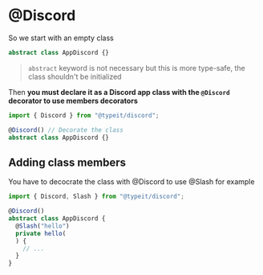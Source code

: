 # @Discord

So we start with an empty class


```typescript
abstract class AppDiscord {}
```
> `abstract` keyword is not necessary but this is more type-safe, the class shouldn't be initialized


Then **you must declare it as a Discord app class with the `@Discord` decorator to use members decorators**

```typescript
import { Discord } from "@typeit/discord";

@Discord() // Decorate the class
abstract class AppDiscord {}
```

## Adding class members
You have to decocrate the class with @Discord to use @Slash for example
```ts
import { Discord, Slash } from "@typeit/discord";

@Discord()
abstract class AppDiscord {
  @Slash("hello")
  private hello(
  ) {
    // ...
  }
}
```

<!--
## Params
### import
If you have a directory pattern that looks like this:

```sh
Main.ts
DiscordApp.ts
commands
- Ping.ts
- Hello.ts
- Blabla.ts
events
- MessageDelete.ts
```

You should use the `import` parameter for the `@Discord` decorator.
Here, all the elements will be injected into this Discord class instance.

```typescript
import * as Path from "path";
import { Discord, CommandNotFound } from "@typeit/discord";

// The prefix will be applied to the imported commands
@Discord({
  import: [
    Path.join(__dirname, "commands", "*.ts"),
    Path.join(__dirname, "events", "*.ts"),
    // You can also specify the class directly here if you don't want to use a glob
  ],
})
export abstract class DiscordApp {
}
```

Here is an example of what your command file should look like:

_Bye.ts_

```typescript
import { Slash } from "@typeit/discord";

// Do not have to decorate the class with @Discord
// It applied the parameters of the @Discord decorator that imported it
export abstract class Bye {
  @Slash("bye")
  async bye() {
    // ...
  }

  @Slash("ciao")
  async ciao() {
    // ...
  }
}
```

_MessageDelete.ts_

```typescript
import { On, ArgsOf } from "@typeit/discord";

// Do not have to decorate the class with @Discord
// It applied the parameters of the @Discord decorator that imported it
export abstract class MessageDelete {
  @On("messageDelete")
  async onMessageDelete([message]: ArgsOf<"messageDelete">) {
    message.reply("Bye!");
  }
}
```
-->
